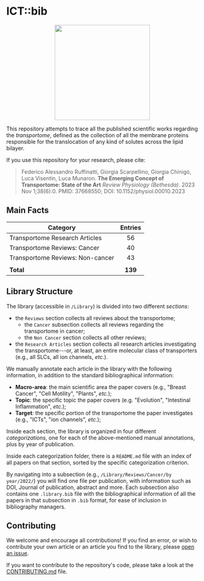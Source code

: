 # ICT::bib

<p align="center">
    <img src="./code/logo-small.png" width = 250>
</p>

This repository attempts to trace all the published scientific works regarding
the _transportome_, defined as the collection of all the membrane proteins
responsible for the translocation of any kind of solutes across the lipid
bilayer.

If you use this repository for your research, please cite:

> Federico Alessandro Ruffinatti, Giorgia Scarpellino, Giorgia Chinigò,
> Luca Visentin, Luca Munaron.
> **The Emerging Concept of Transportome: State of the Art**
> _Review Physiology (Bethesda)_. 2023 Nov 1;38(6):0.
> PMID: 37668550; DOI: 10.1152/physiol.00010.2023

<!--FactsTopAnchor-->
## Main Facts

| Category | Entries |
| -------- |:-------:|
| Transportome Research Articles | 56 |
| Transportome Reviews: Cancer | 40 |
| Transportome Reviews: Non-cancer  | 43 |
|           |              |
| **Total** | **139** |

<!--FactsBottomAnchor-->

## Library Structure

The library (accessible in `/Library`) is divided into two different *sections*:
- the `Reviews` section collects all reviews about the transportome;
  - the `Cancer` subsection collects all reviews regarding the transportome in
    cancer;
  - the `Non Cancer` section collects all other reviews;
- the `Research Articles` section collects all research articles investigating
  the transportome---or, at least, an entire molecular class of transporters
  (e.g., all SLCs, all ion channels, _etc._).

We manually annotate each article in the library with the following information,
in addition to the standard bibliographical information:
- **Macro-area**: the main scientific area the paper covers (e.g., "Breast
  Cancer", "Cell Motility", "Plants", _etc._);
- **Topic**: the specific topic the paper covers (e.g. "Evolution", "Intestinal
  Inflammation", _etc._);
- **Target**: the specific portion of the transportome the paper investigates
  (e.g., "ICTs", "ion channels", _etc._);

Inside each section, the library is organized in four different
*categorizations*, one for each of the above-mentioned manual annotations, plus
by year of publication.

Inside each categorization folder, there is a `README.md` file with an index of
all papers on that section, sorted by the specific categorization criterion.

By navigating into a subsection (e.g., `/Library/Reviews/Cancer/by year/2022/`)
you will find one file per publication, with information such as DOI, Journal of
publication, abstract and more.
Each subsection also contains one `.library.bib` file with the bibliographical
information of all the papers in that subsection in `.bib` format, for ease of
inclusion in bibliography managers.

## Contributing
We welcome and encourage all contributions! If you find an error, or wish to
contribute your own article or an article you find to the library, please
[open an issue](https://github.com/CMA-Lab/ICT.bib/issues/new/choose).

If you want to contribute to the repository's code, please take a look at the
[CONTRIBUTING.md](https://github.com/CMA-Lab/ICT.bib/blob/main/CONTRIBUTING.md)
file.
